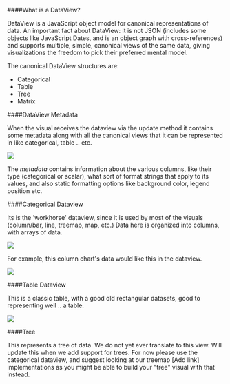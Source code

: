 ####What is a DataView?

DataView is a JavaScript object model for canonical representations of data. An important fact about DataView: it is not JSON (includes some objects like JavaScript Dates, and is an object graph with cross-references) and supports multiple, simple, canonical views of the same data, giving visualizations the freedom to pick their preferred mental model.

The canonical DataView structures are:
* Categorical
* Table
* Tree
* Matrix

####DataView Metadata

When the visual receives the dataview via the update method it contains some metadata along with all the canonical views that it can be represented in like categorical, table .. etc. 

![](https://raw.githubusercontent.com/Microsoft/PowerBI-visuals/resources/dataview/dataview_metadata.PNG)

The *metadata* contains information about the various columns, like their type (categorical or scalar), what sort of format strings that apply to its values, and also static formatting options like background color, legend position etc.

####Categorical Dataview

Its is the 'workhorse' dataview, since it is used by most of the visuals (column/bar, line, treemap, map, etc.)
Data here is organized into columns, with arrays of data.

![](https://raw.githubusercontent.com/Microsoft/PowerBI-visuals/resources/dataview/categorical_column_chart.PNG)

For example, this column chart's data would like this in the dataview. 

![](https://raw.githubusercontent.com/Microsoft/PowerBI-visuals/resources/dataview/categorical_diagram.PNG)

####Table Dataview

This is a classic table, with a good old rectangular datasets, good to representing well .. a table.

![](https://raw.githubusercontent.com/Microsoft/PowerBI-visuals/resources/dataview/table_dv_diagram.PNG)

####Tree

This represents a tree of data. We do not yet ever translate to this view. Will update this when we add support for trees. For now please use the categorical dataview, and suggest looking at our treemap [Add link] implementations as you might be able to build your "tree" visual with that instead. 